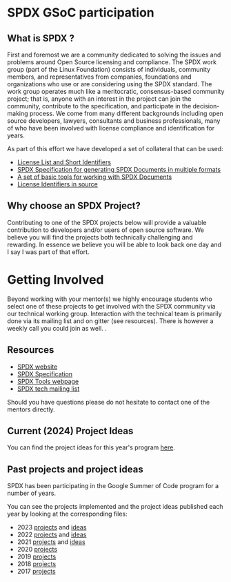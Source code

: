 # SPDX GSoC participation

## What is SPDX ?

First and foremost we are a community dedicated to solving the issues and problems around Open Source licensing and compliance. The SPDX work group (part of the Linux Foundation) consists of individuals, community members, and representatives from companies, foundations and organizations who use or are considering using the SPDX standard. The work group operates much like a meritocratic, consensus-based community project; that is, anyone with an interest in the project can join the community, contribute to the specification, and participate in the decision-making process. We come from many different backgrounds including open source developers, lawyers, consultants and business professionals, many of who have been involved with license compliance and identification for years.

As part of this effort we have developed a set of collateral that can be used:

  - [License List and Short Identifiers](https://spdx.org/using-spdx)
  - [SPDX Specification for generating SPDX Documents in multiple formats](https://spdx.org/using-spdx)
  - [A set of basic tools for working with SPDX Documents](https://spdx.org/tools)
  - [License Identifiers in source](https://spdx.org/using-spdx)

## Why choose an SPDX Project?

Contributing to one of the SPDX projects below will provide a valuable contribution to developers and/or users of open source software. We believe you will find the projects both technically challenging and rewarding. In essence we believe you will be able to look back one day and I say I was part of that effort.

  

# Getting Involved

Beyond working with your mentor(s) we highly encourage students who select one of these projects to get involved with the SPDX community via our technical working group. Interaction with the technical team is primarily done via its mailing list and on gitter (see resources). There is however a weekly call you could join as well. .

## Resources

  - [SPDX website](http://spdx.dev)
  - [SPDX Specification](https://spdx.dev/use/specifications)
  - [SPDX Tools webpage](https://spdx.dev/use/tools)
  - [SPDX tech mailing list](https://lists.spdx.org/g/spdx-tech)


Should you have questions please do not hesitate to contact one of the mentors directly.


## Current (2024) Project Ideas

You can find the project ideas for this year's program [here](2024_ideas.md).

## Past projects and project ideas

SPDX has been participating in the Google Summer of Code program for a number of years.

You can see the projects implemented and the project ideas published each year by looking at the corresponding files:

- 2023 [projects](2023_projects.md) and [ideas](2023_ideas.md)
- 2022 [projects](2022_projects.md) and [ideas](2022_ideas.md)
- 2021 [projects](2021_projects.md) and [ideas](2021_ideas.md)
- 2020 [projects](2020_projects.md)
- 2019 [projects](2019_projects.md)
- 2018 [projects](2018_projects.md)
- 2017 [projects](2017_projects.md)

